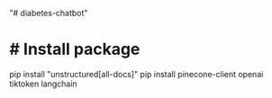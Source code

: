 "# diabetes-chatbot" 
# # Install package
pip install "unstructured[all-docs]"
pip install pinecone-client openai tiktoken langchain
